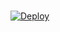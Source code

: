 #

[![Deploy](https://www.herokucdn.com/deploy/button.svg)](https://heroku.com/deploy?template=https://github.com/youtubeslgeekshow/sz-rose-bot)
  
